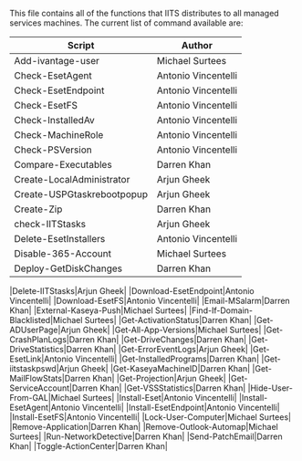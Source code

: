 This file contains all of the functions that IITS distributes to all managed services machines.  The current list of command available are:

|Script|Author|
|---|---|
|Add-ivantage-user|Michael Surtees
|Check-EsetAgent|Antonio Vincentelli|
|Check-EsetEndpoint|Antonio Vincentelli|
|Check-EsetFS|Antonio Vincentelli|
|Check-InstalledAv|Antonio Vincentelli|
|Check-MachineRole|Antonio Vincentelli|
|Check-PSVersion|Antonio Vincentelli|
|Compare-Executables| Darren Khan|
|Create-LocalAdministrator|Arjun Gheek|
|Create-USPGtaskrebootpopup|Arjun Gheek|
|Create-Zip|Darren Khan|
|check-IITStasks|Arjun Gheek|
|Delete-EsetInstallers|Antonio Vincentelli|
|Disable-365-Account|Michael Surtees|
|Deploy-GetDiskChanges|Darren Khan|

|Delete-IITStasks|Arjun Gheek|
|Download-EsetEndpoint|Antonio Vincentelli|
|Download-EsetFS|Antonio Vincentelli|
|Email-MSalarm|Darren Khan|
|External-Kaseya-Push|Michael Surtees|
|Find-If-Domain-Blacklisted|Michael Surtees|
|Get-ActivationStatus|Darren Khan|
|Get-ADUserPage|Arjun Gheek|
|Get-All-App-Versions|Michael Surtees|
|Get-CrashPlanLogs|Darren Khan|
|Get-DriveChanges|Darren Khan|
|Get-DriveStatistics|Darren Khan|
|Get-ErrorEventLogs|Arjun Gheek|
|Get-EsetLink|Antonio Vincentelli|
|Get-InstalledPrograms|Darren Khan|
|Get-iitstaskpswd|Arjun Gheek|
|Get-KaseyaMachineID|Darren Khan|
|Get-MailFlowStats|Darren Khan|
|Get-Projection|Arjun Gheek|
|Get-ServiceAccount|Darren Khan|
|Get-VSSStatistics|Darren Khan|
|Hide-User-From-GAL|Michael Surtees|
|Install-Eset|Antonio Vincentelli|
|Install-EsetAgent|Antonio Vincentelli|
|Install-EsetEndpoint|Antonio Vincentelli|
|Install-EsetFS|Antonio Vincentelli|
|Lock-User-Computer|Michael Surtees|
|Remove-Application|Darren Khan|
|Remove-Outlook-Automap|Michael Surtees|
|Run-NetworkDetective|Darren Khan|
|Send-PatchEmail|Darren Khan|
|Toggle-ActionCenter|Darren Khan|